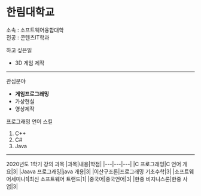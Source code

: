 # 한림대학교
소속 : 소프트웨어융합대학   
전공 : 콘텐츠IT학과 


하고 싶은일
* 3D 게임 제작



-----------------------------


관심분야   
* **게임프로그래밍**
* 가상현실   
* 영상제작

프로그래밍 언어 스킬   
1. C++
2. C#
3. Java
--------------------

2020년도 1학기 강의 과목
|과목|내용|학점|
|---|---|---|
|C 프로그래밍|C 언어 개요|3|
|Jaava 프로그래밍|java 개용|3|
|이산구조론|프로그래밍 기초수학|3|
|소프트웨어세미나1|최신 소프트웨어 트랜드|1|
|중국어|중국언어|3|
|한중 비지니스론|한중 사업|3|


